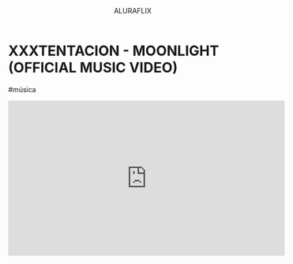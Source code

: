 <head> 
 <link rel="stylesheet" href="styles.css" />

</head>


<body>

<header>ALURAFLIX</header>



<H1>XXXTENTACION - MOONLIGHT (OFFICIAL MUSIC VIDEO)</H1>

<P>#música</P>


<iframe width="560" height="315" src="https://www.youtube.com/embed/GX8Hg6kWQYI?si=MCyruMe3qUlv95Nt" title="YouTube video player" frameborder="0" allow="accelerometer; autoplay; clipboard-write; encrypted-media; gyroscope; picture-in-picture; web-share" referrerpolicy="strict-origin-when-cross-origin" allowfullscreen></iframe>


</body>
